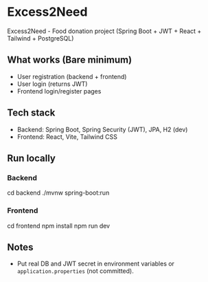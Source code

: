 # Excess2Need

Excess2Need - Food donation project (Spring Boot + JWT + React + Tailwind + PostgreSQL)

## What works (Bare minimum)
- User registration (backend + frontend)
- User login (returns JWT)
- Frontend login/register pages

## Tech stack
- Backend: Spring Boot, Spring Security (JWT), JPA, H2 (dev)
- Frontend: React, Vite, Tailwind CSS

## Run locally
### Backend
cd backend
./mvnw spring-boot:run

### Frontend
cd frontend
npm install
npm run dev

## Notes
- Put real DB and JWT secret in environment variables or `application.properties` (not committed).
